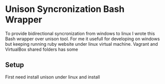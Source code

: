 # Unison Syncronization Bash Wrapper

To provide bidirectional syncronization from windows to linux I wrote this Bash wrapper over unison tool. For me it usefull for developing on windows but keeping running ruby website under linux virtual machine. Vagrant and VirtualBox shared folders has some 

## Setup

First need install unison under linux and install 


